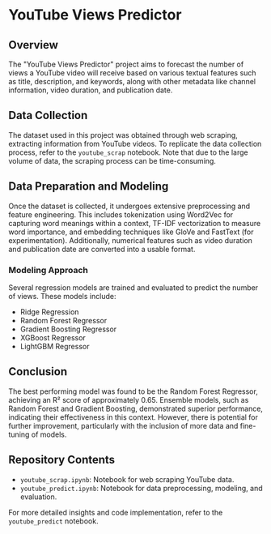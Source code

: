 # YouTube Views Predictor

## Overview
The "YouTube Views Predictor" project aims to forecast the number of views a YouTube video will receive based on various textual features such as title, description, and keywords, along with other metadata like channel information, video duration, and publication date.

## Data Collection
The dataset used in this project was obtained through web scraping, extracting information from YouTube videos. To replicate the data collection process, refer to the `youtube_scrap` notebook. Note that due to the large volume of data, the scraping process can be time-consuming.

## Data Preparation and Modeling
Once the dataset is collected, it undergoes extensive preprocessing and feature engineering. This includes tokenization using Word2Vec for capturing word meanings within a context, TF-IDF vectorization to measure word importance, and embedding techniques like GloVe and FastText (for experimentation). Additionally, numerical features such as video duration and publication date are converted into a usable format.

### Modeling Approach
Several regression models are trained and evaluated to predict the number of views. These models include:
- Ridge Regression
- Random Forest Regressor
- Gradient Boosting Regressor
- XGBoost Regressor
- LightGBM Regressor

## Conclusion
The best performing model was found to be the Random Forest Regressor, achieving an R² score of approximately 0.65. Ensemble models, such as Random Forest and Gradient Boosting, demonstrated superior performance, indicating their effectiveness in this context. However, there is potential for further improvement, particularly with the inclusion of more data and fine-tuning of models.

## Repository Contents
- `youtube_scrap.ipynb`: Notebook for web scraping YouTube data.
- `youtube_predict.ipynb`: Notebook for data preprocessing, modeling, and evaluation.

For more detailed insights and code implementation, refer to the `youtube_predict` notebook.
